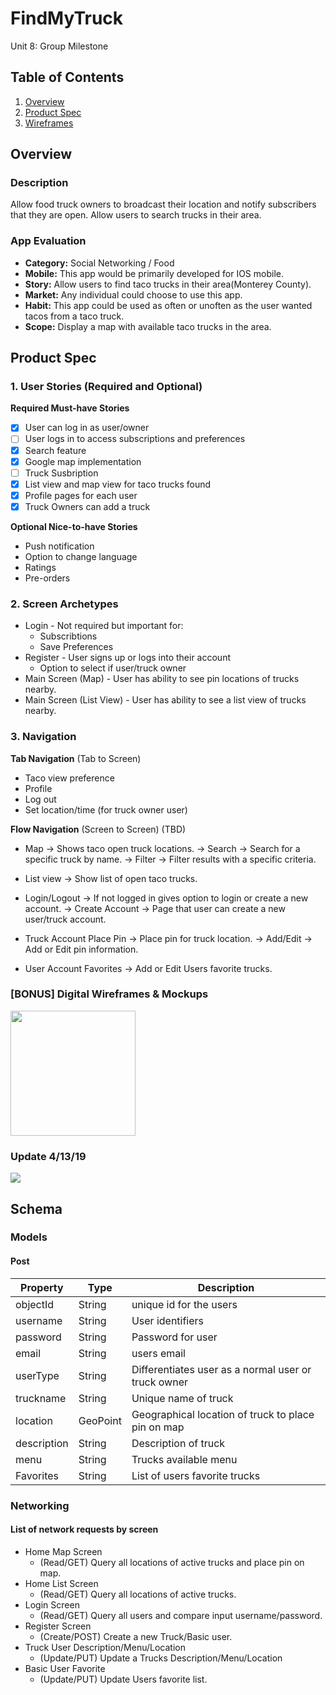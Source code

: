 # FindMyTruck
Unit 8: Group Milestone

## Table of Contents
1. [Overview](#Overview)
1. [Product Spec](#Product-Spec)
1. [Wireframes](#Wireframes)

## Overview
### Description
Allow food truck owners to broadcast their location and notify subscribers that they are open. Allow users to search trucks in their area.

### App Evaluation
- **Category:** Social Networking / Food
- **Mobile:** This app would be primarily developed for IOS mobile.
- **Story:** Allow users to find taco trucks in their area(Monterey County).
- **Market:** Any individual could choose to use this app.
- **Habit:** This app could be used as often or unoften as the user wanted tacos from a taco truck.
- **Scope:** Display a map with available taco trucks in the area.

## Product Spec
### 1. User Stories (Required and Optional)

**Required Must-have Stories**

- [X] User can log in as user/owner
- [ ] User logs in to access subscriptions and preferences
- [X] Search feature
- [X] Google map implementation
- [ ] Truck Susbription
- [X] List view and map view for taco trucks found
- [X] Profile pages for each user
- [X] Truck Owners can add a truck

**Optional Nice-to-have Stories**

* Push notification
* Option to change language 
* Ratings
* Pre-orders

### 2. Screen Archetypes

* Login - Not required but important for: 
  * Subscribtions
  * Save Preferences
* Register - User signs up or logs into their account
  * Option to select if user/truck owner
* Main Screen (Map) - User has ability to see pin locations of trucks nearby.
* Main Screen (List View) - User has ability to see a list view of trucks nearby.

### 3. Navigation

**Tab Navigation** (Tab to Screen)

* Taco view preference
* Profile
* Log out
* Set location/time (for truck owner user)

**Flow Navigation** (Screen to Screen) (TBD)
* Map -> Shows taco open truck locations.
         -> Search -> Search for a specific truck by name.
         -> Filter -> Filter results with a specific criteria.
         
* List view -> Show list of open taco trucks.

* Login/Logout -> If not logged in gives option to login or create a new account.
                  -> Create Account -> Page that user can create a new user/truck account.
                  
* Truck Account Place Pin -> Place pin for truck location.
                             -> Add/Edit -> Add or Edit pin information.
                             
* User Account Favorites -> Add or Edit Users favorite trucks.

### [BONUS] Digital Wireframes & Mockups
<img src="https://i.imgur.com/wecjDNT.png" height=200>

### Update 4/13/19
<img src="http://g.recordit.co/72qXuWSfTU.gif">

## Schema 
### Models
#### Post

   | Property      | Type     | Description |
   | ------------- | -------- | ------------|
   | objectId      | String   | unique id for the users |
   | username      | String   | User identifiers |
   | password      | String   | Password for user |
   | email         | String   | users email |
   | userType      | String   | Differentiates user as a normal user or truck owner |
   | truckname     | String   | Unique name of truck |
   | location      | GeoPoint | Geographical location of truck to place pin on map |
   | description   | String   | Description of truck |
   | menu          | String   | Trucks available menu |
   | Favorites     | String   | List of users favorite trucks|
   
### Networking
#### List of network requests by screen
   - Home Map Screen
      - (Read/GET) Query all locations of active trucks and place pin on map.
   - Home List Screen
      - (Read/GET) Query all locations of active trucks.
   - Login Screen
      - (Read/GET) Query all users and compare input username/password.
   - Register Screen
      - (Create/POST) Create a new Truck/Basic user.
   - Truck User Description/Menu/Location
      - (Update/PUT) Update a Trucks Description/Menu/Location
   - Basic User Favorite
      - (Update/PUT) Update Users favorite list.

